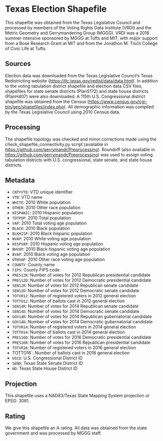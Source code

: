 # Texas Election Shapefile
This shapefile was obtained from the Texas Legislative Council and processed by members of the Voting Rights Data Institute (VRDI) and the Metric Geometry and Gerrymandering Group (MGGG). VRDI was a 2018 summer intensive sponsored by MGGG at Tufts and MIT, with major support from a Bose Research Grant at MIT and from the Jonathon M. Tisch College of Civic Life at Tufts.

## Sources
Election data was downloaded from the Texas Legislative Council’s Texas Redistricting website (https://tlc.texas.gov/redist/data/data.html). In addition to the voting tabulation district shapefile and election data CSV files, shapefiles for state senate districts (PlanS172) and state house districts (PlanH407) were also downloaded. A 115th U.S. Congressional district shapefile was obtained from the Census (https://www.census.gov/cgi-bin/geo/shapefiles/index.php). All demographic information was compiled by the Texas Legislative Council using 2010 Census data.

## Processing
The shapefile topology was checked and minor corrections made using the check_shapefile_connectivity.py script (available in https://github.com/gerrymandr/Preprocessing). Roundoff (also available in https://github.com/gerrymandr/Preprocessing) was used to assign voting tabulation districts with U.S. congressional, state senate, and state house districts.

## Metadata
* `CNTYVTD`: VTD unique identifier
* `VTD`: VTD name
* `WHITE`: 2010 White population
* `OTHER`: 2010 Other race population
* `HISPANIC`: 2010 Hispanic population
* `TOTPOP`: 2010 Total population
* `VAP`: 2010 Total voting age population
* `BLACK`: 2010 Black population
* `BLKHISP`: 2010 Black hispanic population
* `WVAP`: 2010 White voting age population
* `HISPVAP`: 2010 Hispanic voting age population
* `BHVAP`: 2010 Black hispanic voting age population
* `BVAP`: 2010 Black voting age population
* `OTHVAP`: 2010 Other race voting age population
* `COUNTY`: County name
* `FIPS`: County FIPS code
* `PRES12R`: Number of votes for 2012 Republican presidential candidate
* `PRES12D`: Number of votes for 2012 Democratic presidential candidate
* `SEN12R`: Number of votes for 2012 Republican senate candidate
* `SEN12D`: Number of votes for 2012 Democratic senate candidate
* `TOTVR12`: Number of registered voters in 2012 general election
* `TOTTO12`: Number of ballots cast in 2012 general election
* `SEN14R`: Number of votes for 2014 Republican senate candidate
* `SEN14D`: Number of votes for 2014 Democratic senate candidate
* `GOV14R`: Number of votes for 2014 Republican gubernatorial candidate
* `GOV14D`: Number of votes for 2014 Democratic gubernatorial candidate
* `TOTVR14`: Number of registered voters in 2014 general election
* `TOTTO14`: Number of ballots cast in 2014 general election
* `PRES16D`: Number of votes for 2016 Democratic presidential candidate 
* `PRES16R`: Number of votes for 2016 Republican presidential candidate
* `TOTVR16`: Number of registered voters in 2016 general election
* TOTTO16`: Number of ballots cast in 2016 general election
* `USCD`: U.S. Congressional District ID
* `SEND`: Texas State Senate District ID
* `HD`: Texas State House District ID

## Projection
This shapefile uses a NAD83/Texas State Mapping System projection or EPSG: 3081.

## Rating
We give this shapefile an A rating. All data was obtained from the state government and was processed by MGGG staff.
